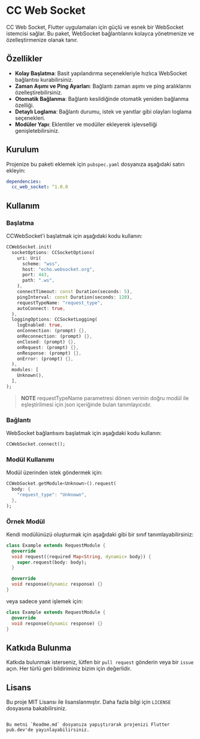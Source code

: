 # CC Web Socket

CC Web Socket, Flutter uygulamaları için güçlü ve esnek bir WebSocket istemcisi sağlar. Bu paket, WebSocket bağlantılarını kolayca yönetmenize ve özelleştirmenize olanak tanır.

## Özellikler

- **Kolay Başlatma**: Basit yapılandırma seçenekleriyle hızlıca WebSocket bağlantısı kurabilirsiniz.
- **Zaman Aşımı ve Ping Ayarları**: Bağlantı zaman aşımı ve ping aralıklarını özelleştirebilirsiniz.
- **Otomatik Bağlanma**: Bağlantı kesildiğinde otomatik yeniden bağlanma özelliği.
- **Detaylı Loglama**: Bağlantı durumu, istek ve yanıtlar gibi olayları loglama seçenekleri.
- **Modüler Yapı**: Eklentiler ve modüller ekleyerek işlevselliği genişletebilirsiniz.

## Kurulum

Projenize bu paketi eklemek için `pubspec.yaml` dosyanıza aşağıdaki satırı ekleyin:

```yaml
dependencies:
  cc_web_socket: ^1.0.0
```

## Kullanım

### Başlatma

CCWebSocket'i başlatmak için aşağıdaki kodu kullanın:

```dart
CCWebSocket.init(
  socketOptions: CCSocketOptions(
    uri: Uri(
      scheme: "wss",
      host: "echo.websocket.org",
      port: 443,
      path: ".ws",
    ),
    connectTimeout: const Duration(seconds: 5),
    pingInterval: const Duration(seconds: 120),
    requestTypeName: "request_type",
    autoConnect: true,
  ),
  loggingOptions: CCSocketLogging(
    logEnabled: true,
    onConnection: (prompt) {},
    onReconnection: (prompt) {},
    onClosed: (prompt) {},
    onRequest: (prompt) {},
    onResponse: (prompt) {},
    onError: (prompt) {},
  ),
  modules: [
    Unknown(),
  ],
);
```

> **NOTE** requestTypeName parametresi dönen verinin doğru modül ile eşleştirilmesi için json içeriğinde bulan tanımlayıcıdır. 


### Bağlantı

WebSocket bağlantısını başlatmak için aşağıdaki kodu kullanın:

```dart
CCWebSocket.connect();
```

### Modül Kullanımı

Modül üzerinden istek göndermek için:

```dart
CCWebSocket.getModule<Unknown>().request(
  body: {
    "request_type": "Unknown",
  },
);
```

### Örnek Modül

Kendi modülünüzü oluşturmak için aşağıdaki gibi bir sınıf tanımlayabilirsiniz:

```dart
class Example extends RequestModule {
  @override
  void request({required Map<String, dynamic> body}) {
    super.request(body: body);
  }

  @override
  void response(dynamic response) {}
}
```

veya sadece yanıt işlemek için:

```dart
class Example extends RequestModule {
  @override
  void response(dynamic response) {}
}
```

## Katkıda Bulunma

Katkıda bulunmak isterseniz, lütfen bir `pull request` gönderin veya bir `issue` açın. Her türlü geri bildiriminiz bizim için değerlidir.

## Lisans

Bu proje MIT Lisansı ile lisanslanmıştır. Daha fazla bilgi için `LICENSE` dosyasına bakabilirsiniz.
```

Bu metni `Readme.md` dosyanıza yapıştırarak projenizi Flutter pub.dev'de yayınlayabilirsiniz.